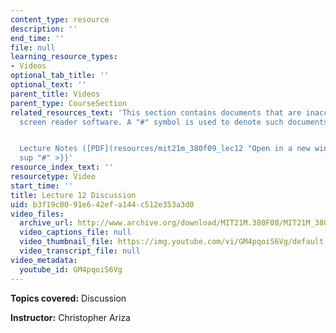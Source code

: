 ```yaml
---
content_type: resource
description: ''
end_time: ''
file: null
learning_resource_types:
- Videos
optional_tab_title: ''
optional_text: ''
parent_title: Videos
parent_type: CourseSection
related_resources_text: 'This section contains documents that are inaccessible to
  screen reader software. A "#" symbol is used to denote such documents.


  Lecture Notes ([PDF](resources/mit21m_380f09_lec12 "Open in a new window.")){{<
  sup "#" >}}'
resource_index_text: ''
resourcetype: Video
start_time: ''
title: Lecture 12 Discussion
uid: b3f19c00-91e6-42ef-a144-c512e353a3d0
video_files:
  archive_url: http://www.archive.org/download/MIT21M.380F08/MIT21M_380F09_lec12d_300k.mp4
  video_captions_file: null
  video_thumbnail_file: https://img.youtube.com/vi/GM4pqoiS6Vg/default.jpg
  video_transcript_file: null
video_metadata:
  youtube_id: GM4pqoiS6Vg
---
```


**Topics covered:** Discussion

**Instructor:** Christopher Ariza